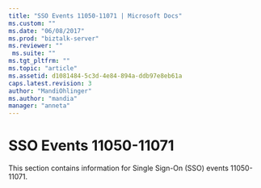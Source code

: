```yaml
---
title: "SSO Events 11050-11071 | Microsoft Docs"
ms.custom: ""
ms.date: "06/08/2017"
ms.prod: "biztalk-server"
ms.reviewer: ""
 ms.suite: ""
ms.tgt_pltfrm: ""
ms.topic: "article"
ms.assetid: d1081484-5c3d-4e84-894a-ddb97e8eb61a
caps.latest.revision: 3
author: "MandiOhlinger"
ms.author: "mandia"
manager: "anneta"
---
```

# SSO Events 11050-11071
This section contains information for Single Sign-On (SSO) events 11050-11071.